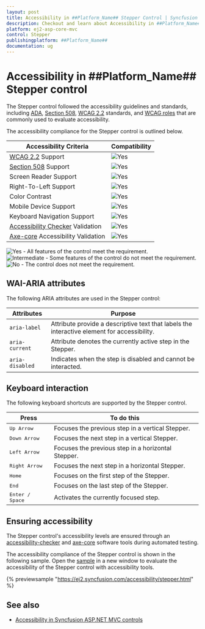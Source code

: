 ```yaml
---
layout: post
title: Accessibility in ##Platform_Name## Stepper Control | Syncfusion
description: Checkout and learn about Accessibility in ##Platform_Name## Stepper control of Syncfusion Essential JS 2 and more.
platform: ej2-asp-core-mvc
control: Stepper
publishingplatform: ##Platform_Name##
documentation: ug
---
```


# Accessibility in ##Platform_Name## Stepper control

The Stepper control followed the accessibility guidelines and standards, including [ADA](https://www.ada.gov/), [Section 508](https://www.section508.gov/), [WCAG 2.2](https://www.w3.org/TR/WCAG22/) standards, and [WCAG roles](https://www.w3.org/TR/wai-aria/#roles) that are commonly used to evaluate accessibility.

The accessibility compliance for the Stepper control is outlined below.

| Accessibility Criteria | Compatibility |
| -- | -- |
| [WCAG 2.2](https://www.w3.org/TR/WCAG22/) Support | <img src="https://cdn.syncfusion.com/content/images/landing-page/yes.png" alt="Yes"> |
| [Section 508](https://www.section508.gov/) Support | <img src="https://cdn.syncfusion.com/content/images/landing-page/yes.png" alt="Yes"> |
| Screen Reader Support | <img src="https://cdn.syncfusion.com/content/images/landing-page/yes.png" alt="Yes"> |
| Right-To-Left Support | <img src="https://cdn.syncfusion.com/content/images/landing-page/yes.png" alt="Yes"> |
| Color Contrast | <img src="https://cdn.syncfusion.com/content/images/landing-page/yes.png" alt="Yes"> |
| Mobile Device Support | <img src="https://cdn.syncfusion.com/content/images/landing-page/yes.png" alt="Yes"> |
| Keyboard Navigation Support | <img src="https://cdn.syncfusion.com/content/images/landing-page/yes.png" alt="Yes"> |
| [Accessibility Checker](https://www.npmjs.com/package/accessibility-checker) Validation | <img src="https://cdn.syncfusion.com/content/images/landing-page/yes.png" alt="Yes"> |
| [Axe-core](https://www.npmjs.com/package/axe-core) Accessibility Validation | <img src="https://cdn.syncfusion.com/content/images/landing-page/yes.png" alt="Yes"> |

<style>
    .post .post-content img {
        display: inline-block;
        margin: 0.5em 0;
    }
</style>
<div><img src="https://cdn.syncfusion.com/content/images/landing-page/yes.png" alt="Yes"> - All features of the control meet the requirement.</div>

<div><img src="https://cdn.syncfusion.com/content/images/landing-page/intermediate.png" alt="Intermediate"> - Some features of the control do not meet the requirement.</div>

<div><img src="https://cdn.syncfusion.com/content/images/landing-page/no.png" alt="No"> - The control does not meet the requirement.</div>

## WAI-ARIA attributes

The following ARIA attributes are used in the Stepper control:

| Attributes | Purpose |
| --- | --- |
| `aria-label` | Attribute provide a descriptive text that labels the interactive element for accessibility. |
| `aria-current` | Attribute denotes the currently active step in the Stepper. |
| `aria-disabled`| Indicates when the step is disabled and cannot be interacted. |

## Keyboard interaction

The following keyboard shortcuts are supported by the Stepper control.

| **Press** | **To do this** |
| --- | --- |
| <kbd>Up Arrow</kbd> | Focuses the previous step in a vertical Stepper. |
| <kbd>Down Arrow</kbd> | Focuses the next step in a vertical Stepper. |
| <kbd>Left Arrow</kbd> | Focuses the previous step in a horizontal Stepper. |
| <kbd>Right Arrow</kbd> | Focuses the next step in a horizontal Stepper. |
| <kbd>Home</kbd> | Focuses on the first step of the Stepper. |
| <kbd>End</kbd> | Focuses on the last step of the Stepper. |
| <kbd>Enter / Space</kbd> | Activates the currently focused step. |

## Ensuring accessibility

The Stepper control's accessibility levels are ensured through an [accessibility-checker](https://www.npmjs.com/package/accessibility-checker) and [axe-core](https://www.npmjs.com/package/axe-core) software tools during automated testing.

The accessibility compliance of the Stepper control is shown in the following sample. Open the [sample](https://ej2.syncfusion.com/accessibility/stepper.html) in a new window to evaluate the accessibility of the Stepper control with accessibility tools.

{% previewsample "https://ej2.syncfusion.com/accessibility/stepper.html" %}

## See also

* [Accessibility in Syncfusion ASP.NET MVC controls](../common/accessibility)